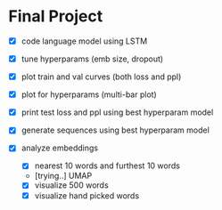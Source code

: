 # Final Project

- [x] code language model using LSTM
- [x] tune hyperparams (emb size, dropout)
- [x] plot train and val curves (both loss and ppl)
- [x] plot for hyperparams (multi-bar plot)

- [x] print test loss and ppl using best hyperparam model

- [x] generate sequences using best hyperparam model

- [x] analyze embeddings
  - [x] nearest 10 words and furthest 10 words
  - [trying..] UMAP
  - [x] visualize 500 words
  - [x] visualize hand picked words
